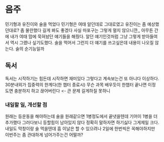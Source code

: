 # 음주

민기형과 유진이와 술을 먹었다 민기형은 여태 알던데로 그대로였고 유진이는 좀 예상했던대로? 좀 물란했다 길게 봐도 좋겠다 사실 마포구는 그렇게 멀지 않으니깐,, 아무튼 간에 내가 여태 맘에 묵혀놨던 얘기들을 해줬다. 알던 얘기인것처럼 그냥 그렇게 받아들여서 역시 그랬나 싶기도했다.
술을 먹어서 그런지 더 얘기를 쓰고싶은데 내용이 나오질 않는다. 술의 순기능일까

## 독서

독서는 시작하기는 힘든데 시작하면 재미있다 그렇다고 계속보는건 또 아니다 이상하다. 30분내외가 집중력의 한계다(한 챕터 종료시) 무슨 과목 배우듯이 
한챕터 끝나면 이정도면 충분하지 하고 끊어버린다 <- 큰 문제 길게하질 못하니 

### 내일할 일, 개선할 점

원래는 등운동을 해야하는데 술을 원래같으면 1병정도에서 끝냇을텐데 기어이 1병을 더 추가했다 그러다보니 등할힘이 남아있지 않다 정확히 말하자면 하기싫다
그게제일 크다. 내일도 막창이랑 술 먹을텐데 흠 이날은 할 수 있으려나 2일에 한번씩은 꼭해야하지만 이번주는 좀 관대하게 넘어가주는건 어떨까?